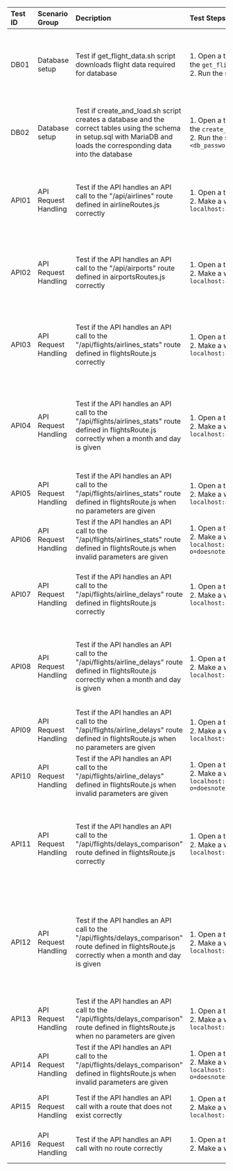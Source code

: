 | Test ID | Scenario Group | Decription | Test Steps | Expected Output | Factors | Metrics | Remarks |
| :-      | :-             | :-         | :-         | :-              | :-      | :-      | :-      |
| DB01    |Database setup| Test if get_flight_data.sh script downloads flight data required for database| 1. Open a terminal on the server and change the working directory to the directory containing the `get_flight_data.sh` script <br> 2. Run the script with the command: `bash get_flight_data.sh` | Flight data from 1990 to 2020 is downloaded from database to the same folder as the script | Correctness | Direct,Internal | - |
| DB02    |Database setup| Test if create_and_load.sh script creates a database and the correct tables using the schema in setup.sql with MariaDB and loads the corresponding data into the database | 1. Open a terminal on the server and change the working directory to the directory containing the `create_and_load.sh` script <br> 2. Run the script with the command: `bash create_and_load.sh localhost 3306 <db_username> <db_password>` | Database with corresponding tables are created and data is loaded into the database | Correctness | Direct,Internal | - |
| API01 | API Request Handling | Test if the API handles an API call to the "/api/airlines" route defined in airlineRoutes.js correctly | 1. Open a terminal on the server <br> 2. Make a web request to the API with the "/airlines" route using curl: `curl -v localhost:8080/api/airlines` | The API returns a list of all the airlines and the response header specifies that it is a json file | Correctness | Direct,Internal | - |
| API02 | API Request Handling | Test if the API handles an API call to the "/api/airports" route defined in airportsRoutes.js correctly | 1. Open a terminal on the server <br> 2. Make a web request to the API with the "/airports" route using curl: `curl -v localhost:8080/api/airports` | The API returns a list of all the airports and the response header specifies that it is a json file | Correctness | Direct,Internal | - |
| API03 | API Request Handling | Test if the API handles an API call to the "/api/flights/airlines_stats" route defined in flightsRoute.js correctly | 1. Open a terminal on the server <br> 2. Make a web request to the API with the "/airlines_stats" route using curl: `curl -v localhost:8080/api/flights/airlines_stats?o=LAX&dst=ORD&yf=2014&yt=2019` | The API returns the flights statistics for all airlines from LAX to ORD in JSON format | Correctness | Direct,Internal | - |
| API04 | API Request Handling | Test if the API handles an API call to the "/api/flights/airlines_stats" route defined in flightsRoute.js correctly when a month and day is given| 1. Open a terminal on the server <br> 2. Make a web request to the API with the "/airlines_stats" route using curl: `curl -v localhost:8080/api/flights/airlines_stats?o=LAX&dst=ORD&yf=2014&yt=2019&m=12&d=1` | The API returns the flights statistics for all airlines from LAX to ORD on the 1st of December in JSON format | Correctness | Direct,Internal | - |
| API05 | API Request Handling | Test if the API handles an API call to the "/api/flights/airlines_stats" route defined in flightsRoute.js when no parameters are given | 1. Open a terminal on the server <br> 2. Make a web request to the API with the "/airlines_stats" route using curl: `curl -v localhost:8080/api/flights/airlines_stats` | The API returns an empty JSON object | Correctness | Direct,Internal | - |
| API06 | API Request Handling | Test if the API handles an API call to the "/api/flights/airlines_stats" route defined in flightsRoute.js when invalid parameters are given | 1. Open a terminal on the server <br> 2. Make a web request to the API with the "/airlines_stats" route using curl: `curl -v localhost:8080/api/flights/airlines_stats?o=doesnotexist&dst=doesnotexist&yf=-1&yt=100000000000&m=-1&d=100000000000` | The API returns an empty JSON object | Correctness | Direct,Internal | Boundary Value Analysis |
| API07 | API Request Handling | Test if the API handles an API call to the "/api/flights/airline_delays" route defined in flightsRoute.js correctly | 1. Open a terminal on the server <br> 2. Make a web request to the API with the "/airline_delays using curl: `curl -v localhost:8080/api/flights/airline_delays?o=LAX&dst=ORD&a=AA&yf=2014&yt=2019` | The API returns the delay types by percent for American Airlines in JSON format | Correctness | Direct,Internal | - |
| API08 | API Request Handling | Test if the API handles an API call to the "/api/flights/airline_delays" route defined in flightsRoute.js correctly when a month and day is given| 1. Open a terminal on the server <br> 2. Make a web request to the API with the "/airline_delays route using curl: `curl -v localhost:8080/api/flights/airline_delays?o=LAX&dst=ORD&a=AA&yf=2014&yt=2019&m=12&d=1` | The API returns the delay types by percent for American Airlines on the 1st of December in JSON format | Correctness | Direct,Internal | - |
| API09 | API Request Handling | Test if the API handles an API call to the "/api/flights/airline_delays" route defined in flightsRoute.js when no parameters are given | 1. Open a terminal on the server <br> 2. Make a web request to the API with the "/airline_delays" route using curl: `curl -v localhost:8080/api/flights/airline_delays` | The API returns an empty JSON object | Correctness | Direct,Internal | - |
| API10 | API Request Handling | Test if the API handles an API call to the "/api/flights/airline_delays" defined in flightsRoute.js when invalid parameters are given | 1. Open a terminal on the server <br> 2. Make a web request to the API with the "/airline_delays" route using curl: `curl -v localhost:8080/api/flights/airline_delays?o=doesnotexist&dst=doesnotexist&a=doesnotexist&yf=-1&yt=100000000000&m=-1&d=100000000000` | The API returns an empty JSON object | Correctness | Direct,Internal | Boundary Value Analysis |
| API11 | API Request Handling | Test if the API handles an API call to the "/api/flights/delays_comparison" route defined in flightsRoute.js correctly | 1. Open a terminal on the server <br> 2. Make a web request to the API with the "/delays_comparison using curl: `curl -v localhost:8080/api/flights/delays_comparison?o=LAX&dst=ORD&a=AA&yf=2014&yt=2019` | The API returns the a comparison of delay types by percent for American Airlines versus all airlines in JSON format | Correctness | Direct,Internal | - |
| API12 | API Request Handling | Test if the API handles an API call to the "/api/flights/delays_comparison" route defined in flightsRoute.js correctly when a month and day is given| 1. Open a terminal on the server <br> 2. Make a web request to the API with the "/delays_comparison route using curl: `curl -v localhost:8080/api/flights/delays_comparison?o=LAX&dst=ORD&a=AA&yf=2014&yt=2019&m=12&d=1` | The API returns a comparison of delay types by percent for American Airlines versus all airlines on the 1st of December in JSON format | Correctness | Direct,Internal | - |
| API13 | API Request Handling | Test if the API handles an API call to the "/api/flights/delays_comparison" route defined in flightsRoute.js when no parameters are given | 1. Open a terminal on the server <br> 2. Make a web request to the API with the "/delays_comparison" route using curl: `curl -v localhost:8080/api/flights/delays_comparison` | The API returns an empty JSON object | Correctness | Direct,Internal | - |
| API14 | API Request Handling | Test if the API handles an API call to the "/api/flights/delays_comparison" defined in flightsRoute.js when invalid parameters are given | 1. Open a terminal on the server <br> 2. Make a web request to the API with the "/delays_comparison" route using curl: `curl -v localhost:8080/api/flights/delays_comparison?o=doesnotexist&dst=doesnotexist&a=doesnotexist&yf=-1&yt=100000000000&m=-1&d=100000000000` | The API returns an empty JSON object | Correctness | Direct,Internal | Boundary Value Analysis |
| API15 | API Request Handling | Test if the API handles an API call with a route that does not exist correctly | 1. Open a terminal on the server <br> 2. Make a web request to the API with a route that does not exist: `curl -v localhost:8080/api/does/not/exist` | The API returns an empty JSON object | Correctness | Direct,Internal | - |
| API16 | API Request Handling | Test if the API handles an API call with no route correctly | 1. Open a terminal on the server <br> 2. Make a web request to the API with no route: `curl -v localhost:8080` | The API returns an empty JSON object | Correctness | Direct,Internal | - |
